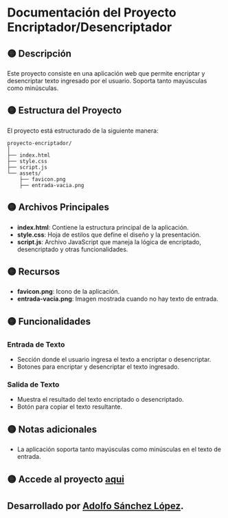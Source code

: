 # Documentación del Proyecto Encriptador/Desencriptador

## 🟡 Descripción
Este proyecto consiste en una aplicación web que permite encriptar y desencriptar texto ingresado por el usuario. Soporta tanto mayúsculas como minúsculas.

## 🟡 Estructura del Proyecto

El proyecto está estructurado de la siguiente manera:

```
proyecto-encriptador/
│
├── index.html
├── style.css
├── script.js
└── assets/
    ├── favicon.png
    ├── entrada-vacia.png
```

## 🟡 Archivos Principales
- **index.html**: Contiene la estructura principal de la aplicación.
- **style.css**: Hoja de estilos que define el diseño y la presentación.
- **script.js**: Archivo JavaScript que maneja la lógica de encriptado, desencriptado y otras funcionalidades.

## 🟡 Recursos
- **favicon.png**: Icono de la aplicación.
- **entrada-vacia.png**: Imagen mostrada cuando no hay texto de entrada.

## 🟡 Funcionalidades

### Entrada de Texto
- Sección donde el usuario ingresa el texto a encriptar o desencriptar.
- Botones para encriptar y desencriptar el texto ingresado.

### Salida de Texto
- Muestra el resultado del texto encriptado o desencriptado.
- Botón para copiar el texto resultante.

## 🟡 Notas adicionales
- La aplicación soporta tanto mayúsculas como minúsculas en el texto de entrada.

## 🟡 Accede al proyecto [aqui](https://adolfsan99.github.io/proyecto-encriptador/)

## Desarrollado por [Adolfo Sánchez López](https://github.com/Adolfsan99).



